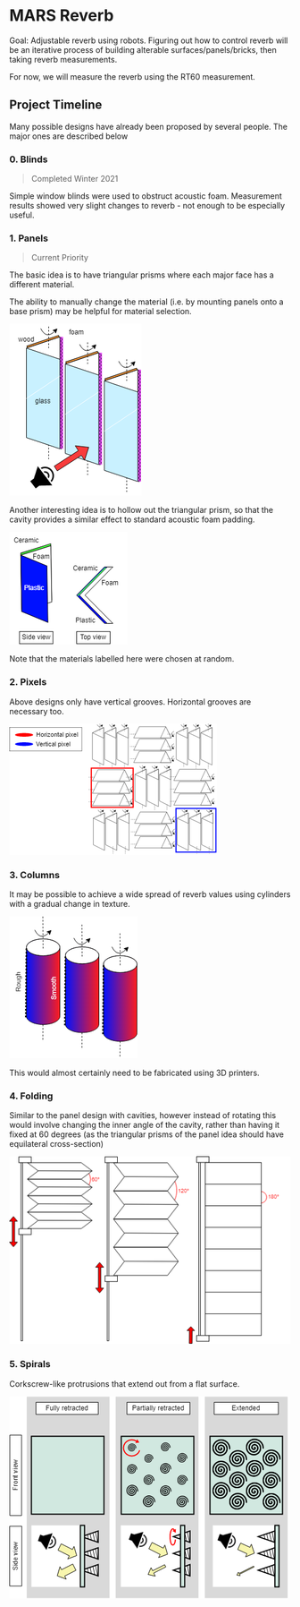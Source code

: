 # MARS Reverb
Goal: Adjustable reverb using robots. Figuring out how to control reverb will be an iterative process of building alterable surfaces/panels/bricks, then taking reverb measurements.

For now, we will measure the reverb using the RT60 measurement.

## Project Timeline
Many possible designs have already been proposed by several people. The major ones are described below

### 0. Blinds
> Completed Winter 2021

Simple window blinds were used to obstruct acoustic foam. Measurement results showed very slight changes to reverb - not enough to be especially useful.

### 1. Panels
> Current Priority

The basic idea is to have triangular prisms where each major face has a different material.

The ability to manually change the material (i.e. by mounting panels onto a base prism) may be helpful for material selection.

![Panel assembly](./images/panel1.png)

Another interesting idea is to hollow out the triangular prism, so that the cavity provides a similar effect to standard acoustic foam padding.

![Modified panel](./images/panel2.png)

Note that the materials labelled here were chosen at random.

### 2. Pixels
Above designs only have vertical grooves. Horizontal grooves are necessary too.

![Pixel design schematic](./images/pixel-panels.png)

### 3. Columns
It may be possible to achieve a wide spread of reverb values using cylinders with a gradual change in texture.

![Columns](./images/cylinder.png)

This would almost certainly need to be fabricated using 3D printers.

### 4. Folding

Similar to the panel design with cavities, however instead of rotating this would involve changing the inner angle of the cavity, rather than having it fixed at 60 degrees (as the triangular prisms of the panel idea should have equilateral cross-section)

![Folding panel design](./images/folding.png)

### 5. Spirals

Corkscrew-like protrusions that extend out from a flat surface.

![Retractable spiral design](./images/spirals.png)
